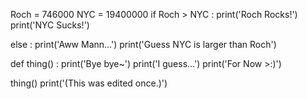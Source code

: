 Roch = 746000
NYC = 19400000
if Roch > NYC :
  print('Roch Rocks!')
  print('NYC Sucks!')

else :
  print('Aww Mann...')
  print('Guess NYC is larger than Roch')

def thing() :
  print('Bye bye~')
  print('I guess...')
  print('For Now >:)')

thing()
print('(This was edited once.)')
